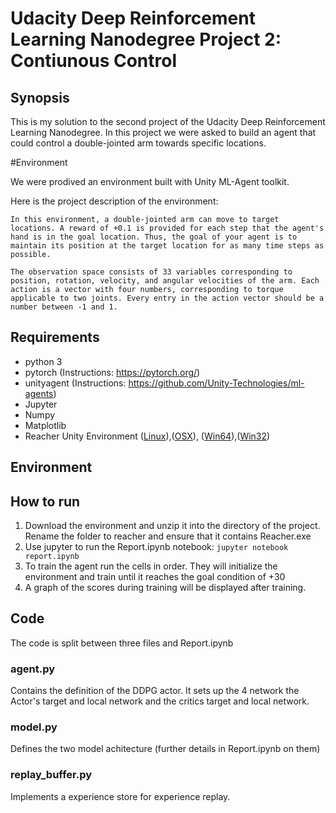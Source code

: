 # Udacity Deep Reinforcement Learning Nanodegree Project 2: Contiunous Control

## Synopsis

This is my solution to the second project of the Udacity Deep Reinforcement Learning Nanodegree. In this project we were asked to build an agent that could control a double-jointed arm towards specific locations.

#Environment

We were prodived an environment built with Unity ML-Agent toolkit. 

Here is the project description of the environment:

```
In this environment, a double-jointed arm can move to target locations. A reward of +0.1 is provided for each step that the agent's hand is in the goal location. Thus, the goal of your agent is to maintain its position at the target location for as many time steps as possible.

The observation space consists of 33 variables corresponding to position, rotation, velocity, and angular velocities of the arm. Each action is a vector with four numbers, corresponding to torque applicable to two joints. Every entry in the action vector should be a number between -1 and 1.
```

## Requirements

* python 3
* pytorch (Instructions: https://pytorch.org/)
* unityagent (Instructions: https://github.com/Unity-Technologies/ml-agents)
* Jupyter
* Numpy
* Matplotlib
* Reacher Unity Environment ([Linux](https://s3-us-west-1.amazonaws.com/udacity-drlnd/P2/Reacher/one_agent/Reacher_Linux.zip)),([OSX](https://s3-us-west-1.amazonaws.com/udacity-drlnd/P2/Reacher/one_agent/Reacher.app.zip)),
([Win64](https://s3-us-west-1.amazonaws.com/udacity-drlnd/P2/Reacher/one_agent/Reacher_Windows_x86_64.zip)),([Win32](https://s3-us-west-1.amazonaws.com/udacity-drlnd/P2/Reacher/one_agent/Reacher_Windows_x86.zip))

## Environment 



## How to run

1. Download the environment and unzip it into the directory of the project. Rename the folder to reacher and ensure that it contains Reacher.exe 
2. Use jupyter to run the Report.ipynb notebook: `jupyter notebook report.ipynb`
3. To train the agent run the cells in order. They will initialize the environment and train until it reaches the goal condition of +30
4. A graph of the scores during training will be displayed after training. 

## Code

The code is split between three files and Report.ipynb

### agent.py

Contains the definition of the DDPG actor. It sets up the 4 network the Actor's target and local network and the critics target and local network. 

### model.py

Defines the two model achitecture (further details in Report.ipynb on them)

### replay_buffer.py

Implements a experience store for experience replay. 